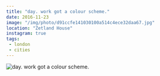 ```yaml
---
title: "day. work got a colour scheme."
date: 2016-11-23
image: "/img/photo/d91ccfe141030100a514c4ece32daa67.jpg"
location: "Zetland House"
instagram: true
tags:
 - london
 - cities
---
```


![day. work got a colour scheme.](/img/photo/d91ccfe141030100a514c4ece32daa67.jpg)
